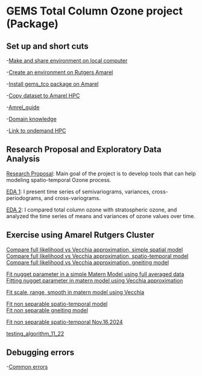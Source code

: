 # GEMS Total Column Ozone project (Package)

## Set up and short cuts
-[Make and share environment on local computer](https://github.com/cl20813/Softwares_Setup/blob/main/install_python.md)        

-[Create an environment on Rutgers Amarel](https://github.com/cl20813/Softwares_Setup/blob/main/amarel_environment.md)
            
-[Install gems_tco package on Amarel](https://github.com/cl20813/Softwares_Setup/blob/main/install_mypackage_amarel.md)      

-[Copy dataset to Amarel HPC](copy_gemsdata_to_amarel)

-[Amrel_guide](Amrel_guide)

-[Domain knowledge](references_domain_knowledge)

-[Link to ondemand HPC](http://ondemand.hpc.rutgers.edu )    

## Research Proposal and Exploratory Data Analysis
[Research Proposal](GEMS_TCO_EDA/Spatio_temporal_modeling.pdf): Main goal of the project is to develop tools that can help modeling spatio-temporal Ozone process.

[EDA 1](GEMS_TCO_EDA/timeseries_statistics.ipynb): I present time series of semivariograms, variances, cross-periodograms, and cross-variograms.

[EDA 2](GEMS_TCO_EDA/TCO_VS_Staratoshere.ipynb): I compared total column ozone with stratospheric ozone, and analyzed the time series of means and variances of ozone values over time.

## Exercise using Amarel Rutgers Cluster

[Compare full likelihood vs Vecchia approximation, simple spatial model ](Exercises/full_vs_vecchia)                
[Compare full likelihood vs Vecchia approximation, spatio-temporal model ](Exercises/full_vs_vecchia_spatio_temporal)  
[Compare full likelihood vs Vecchia approximation, gneiting model ](Exercises/full_vecc_gneiting)  


[Fit nugget parameter in a simple Matern Model using full averaged data](fit_nugget)           
[Fitting nugget parameter in matern model using Vecchia approximation](Exercises/fitting_nugget_vecchia) 

[Fit scale, range, smooth in matern model using Vecchia](Exercises/fit_matern)

[Fit non separable spatio-temporal model](Exercises/fit_spatio_temporal_11_1)        
[Fit non separable gneiting model](Exercises/fit_gneiting)                  

[Fit non separable spatio-temporal Nov.16.2024](Exercises/fit_st_11_14) 

[testing_algorithm_11_22](Exercises/testing_alg) 

## Debugging errors 

-[Common errors](errors.md) 




